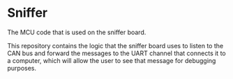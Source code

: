 # Sniffer
The MCU code that is used on the sniffer board.

This repository contains the logic that the sniffer board uses to
listen to the CAN bus and forward the messages to the UART channel
that connects it to a computer, which will allow the user to see
that message for debugging purposes.
